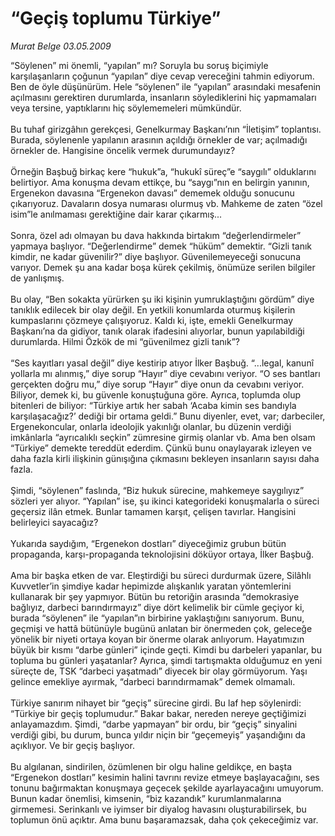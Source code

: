 # “Geçiş toplumu Türkiye”

*Murat Belge 03.05.2009*

<div class="taraf_structure_2col_1zq">
<div class="margen_n">



 <p>“Söylenen” mi önemli, “yapılan” mı? Soruyla bu soruş biçimiyle karşılaşanların çoğunun “yapılan” diye cevap vereceğini tahmin ediyorum. Ben de öyle düşünürüm. Hele “söylenen” ile “yapılan” arasındaki mesafenin açılmasını gerektiren durumlarda, insanların söylediklerini hiç yapmamaları veya tersine, yaptıklarını hiç söylememeleri mümkündür. <br/><br/>Bu tuhaf girizgâhın gerekçesi, Genelkurmay Başkanı’nın “İletişim” toplantısı. Burada, söylenenle yapılanın arasının açıldığı örnekler de var; açılmadığı örnekler de. Hangisine öncelik vermek durumundayız? <br/><br/>Örneğin Başbuğ birkaç kere “hukuk”a, “hukukî süreç”e “saygılı” olduklarını belirtiyor. Ama konuşma devam ettikçe, bu “saygı”nın en belirgin yanının, Ergenekon davasına “Ergenekon davası” dememek olduğu sonucunu çıkarıyoruz. Davaların dosya numarası olurmuş vb. Mahkeme de zaten “özel isim”le anılmaması gerektiğine dair karar çıkarmış...<br/><br/>Sonra, özel adı olmayan bu dava hakkında birtakım “değerlendirmeler” yapmaya başlıyor. “Değerlendirme” demek “hüküm” demektir. “Gizli tanık kimdir, ne kadar güvenilir?” diye başlıyor. Güvenilemeyeceği sonucuna varıyor. Demek şu ana kadar boşa kürek çekilmiş, önümüze serilen bilgiler de yanlışmış. <br/><br/>Bu olay, “Ben sokakta yürürken şu iki kişinin yumruklaştığını gördüm” diye tanıklık edilecek bir olay değil. En yetkili konumlarda oturmuş kişilerin kumpaslarını çözmeye çalışıyoruz. Kaldı ki, işte, emekli Genelkurmay Başkanı’na da gidiyor, tanık olarak ifadesini alıyorlar, bunun yapılabildiği durumlarda. Hilmi Özkök de mi “güvenilmez gizli tanık”? <br/><br/>“Ses kayıtları yasal değil” diye kestirip atıyor İlker Başbuğ. “...legal, kanunî yollarla mı alınmış,” diye sorup “Hayır” diye cevabını veriyor. “O ses bantları gerçekten doğru mu,” diye sorup “Hayır” diye onun da cevabını veriyor. Biliyor, demek ki, bu güvenle konuştuğuna göre. Ayrıca, toplumda olup bitenleri de biliyor: “Türkiye artık her sabah ‘Acaba kimin ses bandıyla karşılaşacağız?’ dediği bir ortama geldi.” Bunu diyenler, evet, var; darbeciler, Ergenekoncular, onlarla ideolojik yakınlığı olanlar, bu düzenin verdiği imkânlarla “ayrıcalıklı seçkin” zümresine girmiş olanlar vb. Ama ben olsam “Türkiye” demekte tereddüt ederdim. Çünkü bunu onaylayarak izleyen ve daha fazla kirli ilişkinin günışığına çıkmasını bekleyen insanların sayısı daha fazla. <br/><br/>Şimdi, “söylenen” faslında, “Biz hukuk sürecine, mahkemeye saygılıyız” sözleri yer alıyor. “Yapılan” ise, şu ikinci kategorideki konuşmalarla o süreci geçersiz ilân etmek. Bunlar tamamen karşıt, çelişen tavırlar. Hangisini belirleyici sayacağız? <br/><br/>Yukarıda saydığım, “Ergenekon dostları” diyeceğimiz grubun bütün propaganda, karşı-propaganda teknolojisini döküyor ortaya, İlker Başbuğ. <br/><br/>Ama bir başka etken de var. Eleştirdiği bu süreci durdurmak üzere, Silâhlı Kuvvetler’in şimdiye kadar hepimizde alışkanlık yaratan yöntemlerini kullanarak bir şey yapmıyor. Bütün bu retoriğin arasında “demokrasiye bağlıyız, darbeci barındırmayız” diye dört kelimelik bir cümle geçiyor ki, burada “söylenen” ile “yapılan”ın birbirine yaklaştığını sanıyorum. Bunu, geçmişi ve hattâ bütünüyle bugünü anlatan bir önermeden çok, geleceğe yönelik bir niyeti ortaya koyan bir önerme olarak anlıyorum. Hayatımızın büyük bir kısmı “darbe günleri” içinde geçti. Kimdi bu darbeleri yapanlar, bu topluma bu günleri yaşatanlar? Ayrıca, şimdi tartışmakta olduğumuz en yeni süreçte de, TSK “darbeci yaşatmadı” diyecek bir olay görmüyorum. Yaşı gelince emekliye ayırmak, “darbeci barındırmamak” demek olmamalı.<br/><br/>Türkiye sanırım nihayet bir “geçiş” sürecine girdi. Bu laf hep söylenirdi: “Türkiye bir geçiş toplumudur.” Bakar bakar, nereden nereye geçtiğimizi anlayamazdım. Şimdi, “darbe yapmayan” bir ordu, bir “geçiş” sinyalini verdiği gibi, bu durum, bunca yıldır niçin bir “geçemeyiş” yaşandığını da açıklıyor. Ve bir geçiş başlıyor. <br/><br/>Bu algılanan, sindirilen, özümlenen bir olgu haline geldikçe, en başta “Ergenekon dostları” kesimin halini tavrını revize etmeye başlayacağını, ses tonunu bağırmaktan konuşmaya geçecek şekilde ayarlayacağını umuyorum. Bunun kadar önemlisi, kimsenin, “biz kazandık” kurumlanmalarına girmemesi. Serinkanlı ve iyimser bir diyalog havasını oluşturabilirsek, bu toplumun önü açıktır. Ama bunu başaramazsak, daha çok çekeceğimiz var.</p>

<br/>


<div id="taraf_not">
</div>

</div>


</div>
